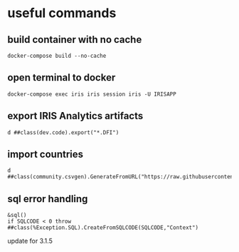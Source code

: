 # useful commands
## build container with no cache
```
docker-compose build --no-cache
```
## open terminal to docker
```
docker-compose exec iris iris session iris -U IRISAPP
```
## export IRIS Analytics artifacts
```
d ##class(dev.code).export("*.DFI")
```

## import countries
```
d ##class(community.csvgen).GenerateFromURL("https://raw.githubusercontent.com/datasciencedojo/datasets/master/WorldDBTables/CountryTable.csv",",","Covid19.Countries")
```

## sql error handling
```
&sql()
if SQLCODE < 0 throw ##class(%Exception.SQL).CreateFromSQLCODE(SQLCODE,"Context")
```


update for 3.1.5